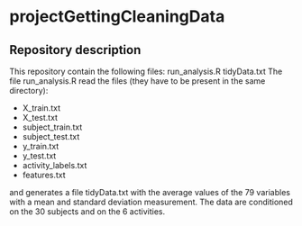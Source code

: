 projectGettingCleaningData
==========================

## Repository description
This repository contain the following files:
run_analysis.R
tidyData.txt
The file run_analysis.R read the files (they have to be present in the same directory):
* X_train.txt
* X_test.txt
* subject_train.txt
* subject_test.txt
* y_train.txt
* y_test.txt
* activity_labels.txt
* features.txt

and generates a file tidyData.txt with the average values of the 79 variables with a mean and standard deviation measurement. The data are conditioned on the 30 subjects and on the 6 activities.

